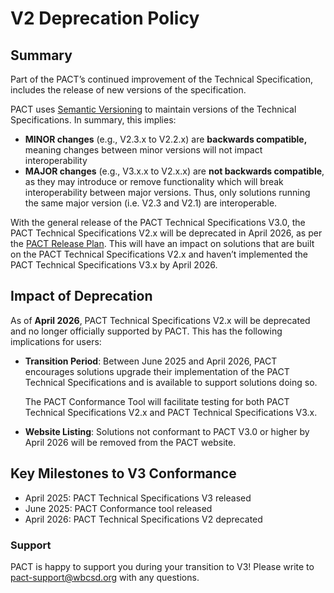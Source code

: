 # V2 Deprecation Policy

## Summary

Part of the PACT’s continued improvement of the Technical Specification, includes the release of new versions of the specification.  

PACT uses [Semantic Versioning](https://semver.org/) to maintain versions of the Technical Specifications. In summary, this implies:

- **MINOR changes** (e.g., V2.3.x to V2.2.x) are **backwards compatible,** meaning changes between minor versions will not impact interoperability
- **MAJOR changes** (e.g., V3.x.x to V2.x.x) are **not backwards compatible**, as they may introduce or remove functionality which will break interoperability between major versions. Thus, only solutions running the same major version (i.e. V2.3 and V2.1) are interoperable.

With the general release of the PACT Technical Specifications V3.0,  the PACT Technical Specifications V2.x will be deprecated in April 2026, as per the [PACT Release Plan](https://github.com/wbcsd/data-exchange-protocol/blob/main/RELEASE-PLAN.md). This will have an impact on solutions that are built on the PACT Technical Specifications V2.x and haven’t implemented the PACT Technical Specifications V3.x by April 2026.  

## Impact of Deprecation

As of **April 2026**, PACT Technical Specifications V2.x will be deprecated and no longer officially supported by PACT. This has the following implications for users:

- **Transition Period**: Between June 2025 and April 2026, PACT encourages solutions upgrade their implementation of the PACT Technical Specifications and is available to support solutions doing so.
    
    The PACT Conformance Tool will facilitate testing for both PACT Technical Specifications V2.x and PACT Technical Specifications V3.x.
    
- **Website Listing**: Solutions not conformant to PACT V3.0 or higher by April 2026 will be removed from the PACT website.

## Key Milestones to V3 Conformance

- April 2025: PACT Technical Specifications V3 released
- June 2025: PACT Conformance tool released
- April 2026: PACT Technical Specifications V2 deprecated

### Support

PACT is happy to support you during your transition to V3! Please write to pact-support@wbcsd.org with any questions.
